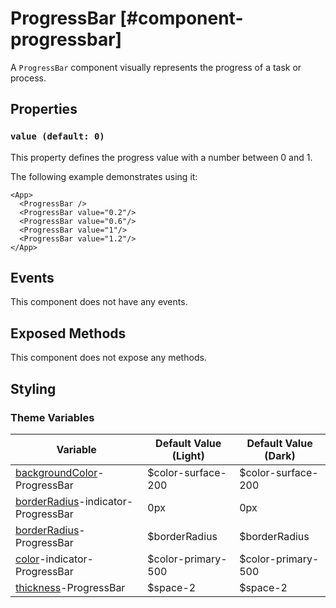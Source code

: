 # ProgressBar [#component-progressbar]

A `ProgressBar` component visually represents the progress of a task or process.

## Properties

### `value (default: 0)`

This property defines the progress value with a number between 0 and 1.

The following example demonstrates using it:

```xmlui-pg copy {2-6} display name="Example: value" height="200px"
<App>
  <ProgressBar />
  <ProgressBar value="0.2"/>
  <ProgressBar value="0.6"/>
  <ProgressBar value="1"/>
  <ProgressBar value="1.2"/>
</App>
```

## Events

This component does not have any events.

## Exposed Methods

This component does not expose any methods.

## Styling

### Theme Variables

| Variable | Default Value (Light) | Default Value (Dark) |
| --- | --- | --- |
| [backgroundColor](../styles-and-themes/common-units/#color)-ProgressBar | $color-surface-200 | $color-surface-200 |
| [borderRadius](../styles-and-themes/common-units/#border-rounding)-indicator-ProgressBar | 0px | 0px |
| [borderRadius](../styles-and-themes/common-units/#border-rounding)-ProgressBar | $borderRadius | $borderRadius |
| [color](../styles-and-themes/common-units/#color)-indicator-ProgressBar | $color-primary-500 | $color-primary-500 |
| [thickness](../styles-and-themes/common-units/#size)-ProgressBar | $space-2 | $space-2 |
